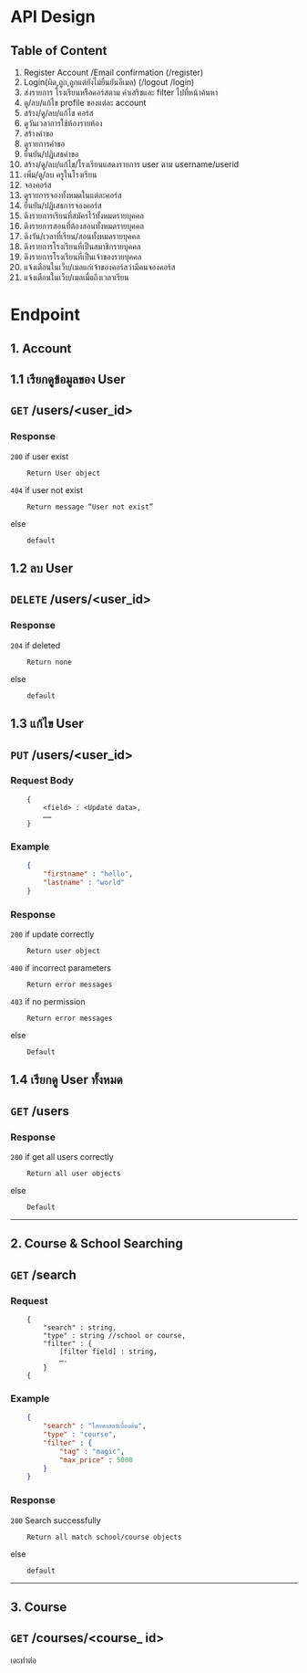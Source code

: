 # API Design

## Table of Content
1) Register Account /Email confirmation (/register)
2) Login(ผิด,ถูก,ถูกแต่ยังไม่ยืนยันอีเมล) (/logout /login)
3) ส่งรายการ โรงเรียนหรือคอร์สตาม คำเสริชและ filter ไปที่หน้าค้นหา
4) ดู/ลบ/แก้ไข  profile ของแต่ละ account
5) สร้าง/ดู/ลบ/แก้ไข คอร์ส
6) ดูวันเวลาการใช้ห้องรายห้อง
7) สร้างคำขอ
8) ดูรายการคำขอ
9) ยืนยัน/ปฏิเสธคำขอ
10) สร้าง/ดู/ลบ/แก้ไข/โรงเรียนแสดงรายการ user ตาม username/userid
11) เพิ่ม/ดู/ลบ ครูในโรงเรียน
12) จองคอร์ส
13) ดูรายการจองทั้งหมดในแต่ละคอร์ส
14) ยืนยัน/ปฏิเสธการจองคอร์ส
15) ดึงรายการเรียนที่สมัครไว้ทั้งหมดรายบุคคล
16) ดึงรายการสอนที่ต้องสอนทั้งหมดรายบุคคล
17) ดึงวัน/เวลาที่เรียน/สอนทั้งหมดรายบุคคล
18) ดึงรายการโรงเรียนที่เป็นสมาชิกรายบุคคล
19) ดึงรายการโรงเรียนที่เป็นเจ้าของรายบุคคล
20) แจ้งเตือนในเว็บ/เมลแก่เจ้าของคอร์สว่ามีคนจองคอร์ส
21) แจ้งเตือนในเว็บ/เมลเมื่อถึงเวลาเรียน

# Endpoint

## **1. Account**

## 1.1 เรียกดูข้อมูลของ User
## `GET` /users/<user_id>  

### Response  	
`200` if user exist
```
    Return User object
```
`404` if user not exist
```
    Return message “User not exist”
```	
else
```
    default
```
## 1.2 ลบ User
## `DELETE` /users/<user_id>
### Response
`204` if deleted
``` 
	Return none
```
else
```
	default
```

## 1.3 แก้ไข User 
## `PUT` /users/<user_id>  
### Request Body 
```
    {
        <field> : <Update data>,
        ……
    }
```
### Example
```json
    {
        "firstname" : "hello",
        "lastname" : "world"
    }
```
### Response
`200` if update correctly

```
    Return user object
```
`400` if incorrect parameters
```
    Return error messages
```
`403` if no permission
```
    Return error messages
```
else
```
    Default
```

## 1.4 เรียกดู User ทั้งหมด  
## `GET` /users

### Response

`200` if get all users correctly
```
    Return all user objects
```
else
```
    Default
```

---
## **2. Course & School Searching**
## `GET` /search

### Request
```
    {
		"search" : string,
		"type" : string //school or course,
		"filter" : {
			[filter field] : string,
			….
		}
	{
```
### Example
```json
    {
		"search" : "ไสยศาสตร์เบื้องต้น",
		"type" : "course",
		"filter" : {
			"tag" : "magic",
			"max_price" : 5000
		}	
    }
```
### Response
`200` Search successfully
```
    Return all match school/course objects
```
else
``` 
    default
```

---

## **3. Course**
## `GET` /courses/<course_ id>

เดะทำต่อ